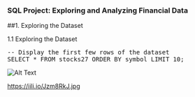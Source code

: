 ### SQL Project: Exploring and Analyzing Financial Data
##1. Exploring the Dataset


1.1 Exploring the Dataset

<pre>
-- Display the first few rows of the dataset
SELECT * FROM stocks27 ORDER BY symbol LIMIT 10;
</pre>

![Alt Text]([URL](https://iili.io/Jzm8RkJ.jpg))

https://iili.io/Jzm8RkJ.jpg
